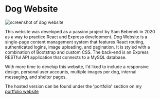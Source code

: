 <h1>Dog Website</h1>
<img src="https://www.sambebenek.com/screenshots/dogwebsite.png" alt="screenshot of dog website" />
<p>This website was developed as a passion project by Sam Bebenek in 2020 as a way to practice React and Express development. Dog Website is a single-page content management system that features React routing, authenticated logins, image uploading, and pagination. It is styled with a combination of Bootstrap and custom CSS. The back-end is an Express RESTful API application that connects to a MySQL database.</p>
<p>With more time to develop this website, I'd liked to include a responsive design, personal user accounts, multiple images per dog, internal messaging, and shelter pages.</p>
<p>The hosted version can be found under the 'portfolio' section on my <a href="https://www.sambebenek.com">portfolio website</a>
